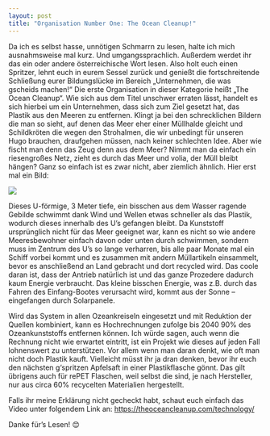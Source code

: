 ```yaml
---
layout: post
title: "Organisation Number One: The Ocean Cleanup!"
---
```

Da ich es selbst hasse, unnötigen Schmarrn zu lesen, halte ich mich ausnahmsweise mal kurz. Und umgangssprachlich. Außerdem werdet ihr das ein oder andere österreichische Wort lesen. Also holt euch einen Spritzer, lehnt euch in eurem Sessel zurück und genießt die fortschreitende Schließung eurer Bildungslücke im Bereich „Unternehmen, die was gscheids machen!“ Die erste Organisation in dieser Kategorie heißt „The Ocean Cleanup“. Wie sich aus dem Titel unschwer erraten lässt, handelt es sich hierbei um ein Unternehmen, dass sich zum Ziel gesetzt hat, das Plastik aus den Meeren zu entfernen. Klingt ja bei den schrecklichen Bildern die man so sieht, auf denen das Meer eher einer Müllhalde gleicht und Schildkröten die wegen den Strohalmen, die wir unbedingt für unseren Hugo brauchen, draufgehen müssen, nach keiner schlechten Idee. Aber wie fischt man denn das Zeug denn aus dem Meer? Nimmt man da einfach ein riesengroßes Netz, zieht es durch das Meer und volia, der Müll bleibt hängen?  Ganz so einfach ist es zwar nicht, aber ziemlich ähnlich. Hier erst mal ein Bild:

<img src="/Cloud Drive/⁨Desktop/⁨Nerd-Stuff⁩/bedon⁩/Bilder/Bild1_1.png"/>


Dieses U-förmige, 3 Meter tiefe, ein bisschen aus dem Wasser ragende Gebilde schwimmt dank Wind und Wellen etwas schneller als das Plastik, wodurch dieses innerhalb des U’s gefangen bleibt. Da Kunststoff ursprünglich nicht für das Meer geeignet war, kann es nicht so wie andere Meeresbewohner einfach davon oder unten durch schwimmen, sondern muss im Zentrum des U’s so lange verharren, bis alle paar Monate mal ein Schiff vorbei kommt und es zusammen mit andern Müllartikeln einsammelt, bevor es anschließend an Land gebracht und dort recycled wird. Das coole daran ist, dass der Antrieb natürlich ist und das ganze Prozedere dadurch kaum Energie verbraucht. Das kleine bisschen Energie, was z.B. durch das Fahren des Einfang-Bootes verursacht wird, kommt aus der Sonne – eingefangen durch Solarpanele.


Wird das System in allen Ozeankreiseln eingesetzt und mit Reduktion der Quellen kombiniert, kann es Hochrechnungen zufolge bis 2040 90% des Ozeankunststoffs entfernen können. Ich würde sagen, auch wenn die Rechnung nicht wie erwartet eintritt, ist ein Projekt wie dieses auf jeden Fall lohnenswert zu unterstützen. Vor allem wenn man daran denkt, wie oft man nicht doch Plastik kauft. Vielleicht müsst ihr ja dran denken, bevor ihr euch den nächsten g‘spritzen Apfelsaft in einer Plastikflasche gönnt. Das gilt übrigens auch für rePET Flaschen, weil selbst die sind, je nach Hersteller, nur aus circa 60% recycelten Materialien hergestellt.

Falls ihr meine Erklärung nicht gecheckt habt, schaut euch einfach das Video unter folgendem Link an: https://theoceancleanup.com/technology/

Danke für’s Lesen! :blush:
